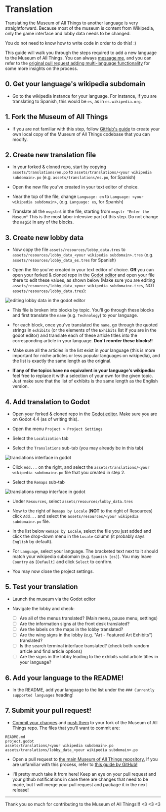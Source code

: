 # Translation

Translating the Museum of All Things to another language is very straightforward. Because most of the museum is content from Wikipedia, only the game interface and lobby data needs to be changed.

You do not need to know how to write code in order to do this! :)

This guide will walk you through the steps required to add a new language to the Museum of All Things. You can always [message me](https://may.as), and you can refer to the [original pull request adding multi-language functionality](https://github.com/m4ym4y/museum-of-all-things/pull/59) for some more insights on the process.

## 0. Get your language's wikipedia subdomain

- Go to the wikipedia instance for your language. For instance, if you are translating to Spanish, this would be `es`, as in `es.wikipedia.org`.

## 1. Fork the Museum of All Things

- If you are not familiar with this step, follow [GitHub's guide](https://docs.github.com/en/pull-requests/collaborating-with-pull-requests/working-with-forks/fork-a-repo) to create your own local copy of the Museum of All Things codebase that you can modify.

## 2. Create new translation file

- In your forked & cloned repo, start by copying `assets/translations/en.po` to `assets/translations/<your wikipedia subdomain>.po` (e.g. `assets/translations/es.po`, for Spanish)

- Open the new file you've created in your text editor of choice.

- Near the top of the file, change `Language: en` to `Language: <your wikipedia subdomain>`, (e.g. `Language: es`, for Spanish)

- Translate all the `msgstr`s in the file, starting from `msgstr "Enter the Museum"` This is the most labor intensive part of this step. Do not change the `msgid` in any of the blocks.

## 3. Create new lobby data

- Now copy the file `assets/resources/lobby_data.tres` to `assets/resources/lobby_data_<your wikipedia subdomain>.tres` (e.g. `assets/resources/lobby_data_es.tres` for Spanish)

- Open the file you've created in your text editor of choice. **OR** you can open your forked & cloned repo in the [Godot editor](https://godotengine.org/) and open your file there to edit these values, as shown below (Make sure you are editing `assets/resources/lobby_data_<your wikipedia subdomain>.tres`, NOT `assets/resources/lobby_data.tres`):

![editing lobby data in the godot editor](./lobby-data-edit.png)

- This file is broken into blocks by topic. You'll go through these blocks and first translate the `name` (e.g. `Technology`) to your language.

- For each block, once you've translated the `name`, go through the quoted strings in `exhibits` (or the elements of the `Exhibits` list if you are in the godot editor) and translate each of these article titles into the corresponding article in your language. **Don't reorder these blocks!!**

- Make sure all the articles in the list exist in your language (this is more important for niche articles or less popular languages on wikipedia), and the list is exactly the same length as the original.

- **If any of the topics have no equivalent in your language's wikipedia:** feel free to replace it with a selection of your own for the given topic. Just make sure that the list of exhibits is the same length as the English version.

## 4. Add translation to Godot

- Open your forked & cloned repo in the [Godot editor](https://godotengine.org/). Make sure you are on Godot 4.4 (as of writing this).

- Open the menu `Project > Project Settings`

- Select the `Localization` tab

- Select the `Translations` sub-tab (you may already be in this tab)

![translations interface in godot](./localization-translations.png)

- Click `Add...` on the right, and select the `assets/translations/<your wikipedia subdomain>.po` file that you created in step 2.

- Select the `Remaps` sub-tab

![translations remap interface in godot](./localization-remaps.png)

- Under `Resources`, select `assets/resources/lobby_data.tres`

- Now to the right of `Remaps by Locale` (**NOT** to the right of Resources) click `Add...` and select the `assets/resources/<your wikipedia subdomain>.po` file.

- In the list below `Remaps by Locale`, select the file you just added and click the drop-down menu in the `Locale` column (it probably says `English` by default).

- For `Language`, select your language. The bracketed text next to it should match your wikipedia subdomain (e.g. `Spanish [es]`). You may leave `Country` as `[Default]` and click `Select` to confirm.

- You may now close the project settings.

## 5. Test your translation

- Launch the museum via the Godot editor

- Navigate the lobby and check:

    - [ ] Are all of the menus translated? (Main menu, pause menu, settings)
    - [ ] Are the information signs at the front desk translated?
    - [ ] Are the labels on the maps in the lobby translated?
    - [ ] Are the wing signs in the lobby (e.g. "Art - Featured Art Exhibits") translated?
    - [ ] Is the search terminal interface translated? (check both random article and find article options)
    - [ ] Are the signs in the lobby leading to the exhibits valid article titles in your language?

## 6. Add your language to the README!

- In the README, add your language to the list under the `### Currently supported languages` heading!

## 7. Submit your pull request!

- [Commit your changes](https://github.com/git-guides/git-commit) and [push them](https://docs.github.com/en/get-started/using-git/pushing-commits-to-a-remote-repository) to your fork of the Museum of All Things repo. The files that you'll want to commit are:

```
README.md
project.godot
assets/translations/<your wikipedia subdomain>.po
assets/translations/lobby_data_<your wikipedia subdomain>.po
```

- Open a pull request to [the main Museum of All Things repository.](https://github.com/m4ym4y/museum-of-all-things) If you are unfamiliar with this process, refer to [this guide by GitHub!](https://docs.github.com/en/pull-requests/collaborating-with-pull-requests/proposing-changes-to-your-work-with-pull-requests/creating-a-pull-request-from-a-fork)

- I'll pretty much take it from here! Keep an eye on your pull request and your github notifications in case there are changes that need to be made, but I will merge your pull request and package it in the next release!

----

Thank you so much for contributing to the Museum of All Things!!! <3 <3 <3
